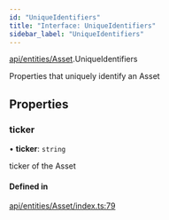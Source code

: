 ```yaml
---
id: "UniqueIdentifiers"
title: "Interface: UniqueIdentifiers"
sidebar_label: "UniqueIdentifiers"
---
```


[api/entities/Asset](../../../../../modules/API/Entities/Asset/Asset.md).UniqueIdentifiers

Properties that uniquely identify an Asset

## Properties

### ticker

• **ticker**: `string`

ticker of the Asset

#### Defined in

[api/entities/Asset/index.ts:79](https://github.com/PolymeshAssociation/polymesh-sdk/blob/5a778578/src/api/entities/Asset/index.ts#L79)
